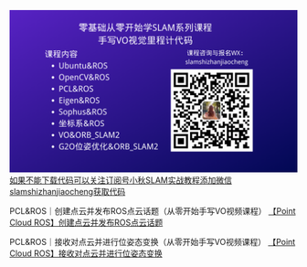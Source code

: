 [![小秋SLAM实战教程](/小秋SLAM实战教程.png)如果不能下载代码可以关注订阅号小秋SLAM实战教程添加微信slamshizhanjiaocheng获取代码](https://mp.weixin.qq.com/s/3Z129tEr6gWKgNAoXYYk4Q)

PCL&ROS｜创建点云并发布ROS点云话题（从零开始手写VO视频课程）
[【Point Cloud ROS】创建点云并发布ROS点云话题](https://blog.csdn.net/qq_21950671/article/details/119819293)

PCL&ROS｜接收对点云并进行位姿态变换（从零开始手写VO视频课程）
[【Point Cloud ROS】接收对点云并进行位姿态变换](https://chunqiushenye.blog.csdn.net/article/details/121773405)
